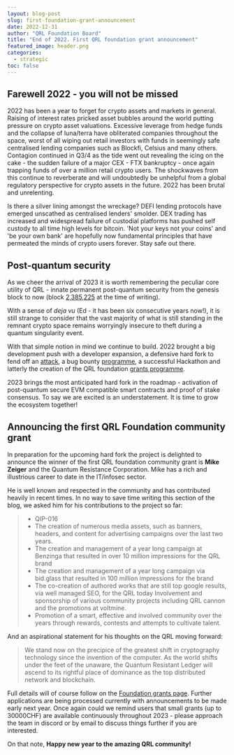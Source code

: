 ```yaml
---
layout: blog-post
slug: first-foundation-grant-announcement 
date: 2022-12-31
author: "QRL Foundation Board"
title: "End of 2022. First QRL foundation grant announcement"
featured_image: header.png
categories:
  - strategic
toc: false
---
```


## Farewell 2022 - you will not be missed ##

2022 has been a year to forget for crypto assets and markets in general. Raising of interest rates pricked asset bubbles around the world putting pressure on crypto asset valuations. Excessive leverage from hedge funds and the collapse of luna/terra have obliterated companies throughout the space, worst of all wiping out retail investors with funds in seemingly safe centralised lending companies such as Blockfi, Celsius and many others. Contagion continued in Q3/4 as the tide went out revealing the icing on the cake - the sudden failure of a major CEX - FTX bankruptcy - once again trapping funds of over a million retail crypto users. The shockwaves from this continue to reverberate and will undoubtedly be unhelpful from a global regulatory perspective for crypto assets in the future. 2022 has been brutal and unrelenting.

Is there a silver lining amongst the wreckage? DEFI lending protocols have emerged unscathed as centralised lenders' smolder. DEX trading has increased and widespread failure of custodial platforms has pushed self custody to all time high levels for bitcoin.  'Not your keys not your coins' and 'be your own bank' are hopefully now fundamental principles that have permeated the minds of crypto users forever. Stay safe out there.

## Post-quantum security ##

As we cheer the arrival of 2023 it is worth remembering the peculiar core utility of QRL - innate permanent post-quantum security from the genesis block to now (block [2,385,225](https://explorer.theqrl.org/block/2385225) at the time of writing). 

With a sense of *deja vu* (Ed - it has been six consecutive years now!), it is still strange to consider that the vast majority of what is still standing in the remnant crypto space remains worryingly insecure to theft during a quantum singularity event. 

With that simple notion in mind we continue to build. 2022 brought a big development push with a developer expansion, a defensive hard fork to fend off an [attack](https://www.theqrl.org/blog/qrl-zero-day-coinbase-exploit-post-mortem/), a bug bounty [programme](https://www.theqrl.org/blog/bug-bounty-programme-released-by-the-qrl-foundation/), a successful Hackathon and latterly the creation of the QRL foundation  [grants programme](https://qrl.foundation/grants.html).

2023 brings the most anticipated hard fork in the roadmap - activation of post-quantum secure EVM compatible smart contracts and proof of stake consensus. To say we are excited is an understatement. It is time to grow the ecosystem together! 


## Announcing the first QRL Foundation community grant

In preparation for the upcoming hard fork the project is delighted to announce the winner of the first QRL foundation community grant is **Mike Zeiger** and the Quantum Resistance Corporation. Mike has a rich and illustrious career to date in the IT/infosec sector. 

He is well known and respected in the community and has contributed heavily in recent times. In no way to save time writing this section of the blog, we asked him for his contributions to the project so far: 

> - QIP-016
> - The creation of numerous media assets, such as banners, headers, and content for advertising campaigns over the last two years.
> - The creation and management of a year long campaign at Benzinga that resulted in over 10 million impressions for the QRL brand
> - The creation and management of a year long campaign via bid.glass that resulted in 100 million impressions for the brand
> - The co-creation of authored works that are still top google results, via well managed SEO, for the QRL today Involvement and sponsorship of various community projects including QRL cannon and the promotions at voltmine.
> - Promotion of a smart, effective and involved community over the years through rewards, contests and attempts to cultivate talent.

And an aspirational statement for his thoughts on the QRL moving forward: 

>We stand now on the precipice of the greatest shift in cryptography technology since the invention of the computer. As the world shifts under the feet of the unaware, the Quantum Resistant Ledger will ascend to its rightful place of dominance as the top distributed network and blockchain.

Full details will of course follow on the [Foundation grants page](https://qrl.foundation/grants.html). Further applications are being processed currently with announcements to be made early next year. Once again could we remind users that small grants (up to 30000CHF) are available continuously throughout 2023 - please approach the team in discord or by email to discuss things further if you are interested. 



On that note, **Happy new year to the amazing QRL community!**